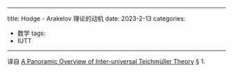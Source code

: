
---
title: Hodge - Arakelov 理论的动机
date: 2023-2-13
categories:
  - 数学
tags:
  - IUTT
---

译自 [A Panoramic Overview of Inter-universal Teichmüller Theory](https://www.kurims.kyoto-u.ac.jp/~motizuki/Panoramic%20Overview%20of%20Inter-universal%20Teichmuller%20Theory.pdf) § 1.


